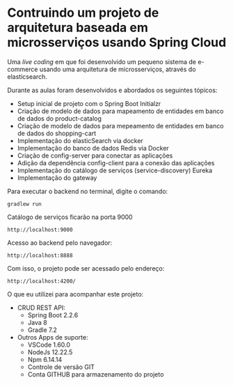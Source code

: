 <h1> Contruindo um projeto de arquitetura baseada em microsserviços usando Spring Cloud </h1>

Uma _live coding_ em que foi desenvolvido um pequeno sistema de e-commerce usando uma arquitetura de microsserviços, através do elasticsearch.

Durante as aulas foram desenvolvidos e abordados os seguintes tópicos:

* Setup inicial de projeto com o Spring Boot Initialzr
* Criação de modelo de dados para mapeamento de entidades em banco de dados do product-catalog
* Criação de modelo de dados para mepeamento de entidades em banco de dados do shopping-cart
* Implementação do elasticSearch via docker
* Implementação do banco de dados Redis via Docker
* Criação de config-server para conectar as aplicações
* Adição da dependência config-client para a conexão das aplicações
* Implementação do catálogo de serviços (service-discovery) Eureka
* Implementação do gateway


Para executar o backend no terminal, digite o comando:

```shell script
gradlew run
```

Catálogo de serviços ficarão na porta 9000
```uri
http://localhost:9000
```

Acesso ao backend pelo navegador:

```uri
http://localhost:8888
```
 

Com isso, o projeto pode ser acessado pelo endereço:

```uri
http://localhost:4200/
```

O que eu utilizei para acompanhar este projeto:

* CRUD REST API:
  * Spring Boot 2.2.6
  * Java 8
  * Gradle 7.2
* Outros Apps de suporte:
  * VSCode 1.60.0
  * NodeJs 12.22.5
  * Npm 6.14.14
  * Controle de versão GIT
  * Conta GITHUB para armazenamento do projeto